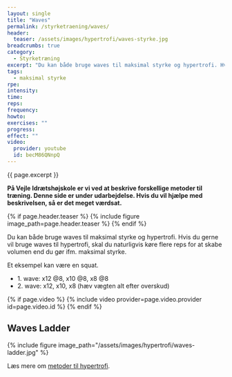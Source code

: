 ```yaml
---
layout: single
title: "Waves"
permalink: /styrketraening/waves/
header:
  teaser: /assets/images/hypertrofi/waves-styrke.jpg
breadcrumbs: true
category:
  - Styrketræning
excerpt: "Du kan både bruge waves til maksimal styrke og hypertrofi. Hvis du gerne vil bruge waves til hypertrofi, skal du naturligvis køre flere reps for at skabe volumen end du gør ifm. maksimal styrke."
tags:
  - maksimal styrke
rpe:
intensity:
time:
reps:
frequency:
howto:
exercises: ""
progress:
effect: ""
video:
  provider: youtube
  id: becM86QNnpQ
---
```


{{ page.excerpt }}

**På Vejle Idrætshøjskole er vi ved at beskrive forskellige metoder til træning. Denne side er under udarbejdelse. Hvis du vil hjælpe med beskrivelsen, så er det meget værdsat.**

{% if page.header.teaser %}
  {% include figure image_path=page.header.teaser %}
{% endif %}

Du kan både bruge waves til maksimal styrke og hypertrofi. Hvis du gerne vil bruge waves til hypertrofi, skal du naturligvis køre flere reps for at skabe volumen end du gør ifm. maksimal styrke.

Et eksempel kan være en squat.

- 1\. wave: x12 @8, x10 @8, x8 @8
- 2\. wave: x12, x10, x8 (hæv vægten alt efter overskud)

{% if page.video %}
  {% include video provider=page.video.provider id=page.video.id %}
{% endif %}

## Waves Ladder

{% include figure image_path="/assets/images/hypertrofi/waves-ladder.jpg" %}

Læs mere om [metoder til hypertrofi](/hypertrofi-metoder/).
